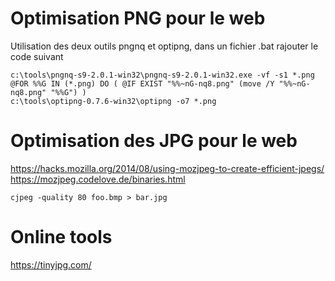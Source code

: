 # Optimisation PNG pour le web

Utilisation des deux outils pngnq et optipng, dans un fichier .bat rajouter le code suivant
```
c:\tools\pngnq-s9-2.0.1-win32\pngnq-s9-2.0.1-win32.exe -vf -s1 *.png  
@FOR %%G IN (*.png) DO ( @IF EXIST "%%~nG-nq8.png" (move /Y "%%~nG-nq8.png" "%%G") )  
c:\tools\optipng-0.7.6-win32\optipng -o7 *.png
```

# Optimisation des JPG pour le web
https://hacks.mozilla.org/2014/08/using-mozjpeg-to-create-efficient-jpegs/
https://mozjpeg.codelove.de/binaries.html

```
cjpeg -quality 80 foo.bmp > bar.jpg
```

# Online tools
https://tinyjpg.com/